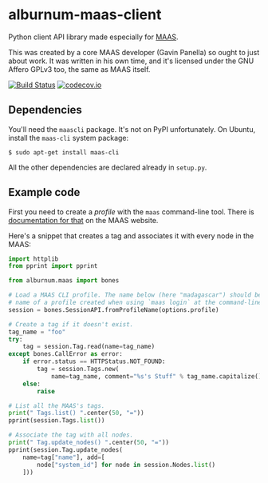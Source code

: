 # alburnum-maas-client

Python client API library made especially for [MAAS][1].

This was created by a core MAAS developer (Gavin Panella) so ought to
just about work. It was written in his own time, and it's licensed under
the GNU Affero GPLv3 too, the same as MAAS itself.

[![Build Status](https://travis-ci.org/alburnum/alburnum-maas-client.svg?branch=master)](https://travis-ci.org/alburnum/alburnum-maas-client)
[![codecov.io](https://codecov.io/github/alburnum/alburnum-maas-client/coverage.svg?branch=master)](https://codecov.io/github/alburnum/alburnum-maas-client?branch=master)


## Dependencies

You'll need the `maascli` package. It's not on PyPI unfortunately. On
Ubuntu, install the `maas-cli` system package:

    $ sudo apt-get install maas-cli

All the other dependencies are declared already in `setup.py`.


## Example code

First you need to create a *profile* with the `maas` command-line tool.
There is [documentation for that][2] on the MAAS website.

Here's a snippet that creates a tag and associates it with every node in
the MAAS:

```python
import httplib
from pprint import pprint

from alburnum.maas import bones

# Load a MAAS CLI profile. The name below (here "madagascar") should be the
# name of a profile created when using `maas login` at the command-line.
session = bones.SessionAPI.fromProfileName(options.profile)

# Create a tag if it doesn't exist.
tag_name = "foo"
try:
    tag = session.Tag.read(name=tag_name)
except bones.CallError as error:
    if error.status == HTTPStatus.NOT_FOUND:
        tag = session.Tags.new(
            name=tag_name, comment="%s's Stuff" % tag_name.capitalize())
    else:
        raise

# List all the MAAS's tags.
print(" Tags.list() ".center(50, "="))
pprint(session.Tags.list())

# Associate the tag with all nodes.
print(" Tag.update_nodes() ".center(50, "="))
pprint(session.Tag.update_nodes(
    name=tag["name"], add=[
        node["system_id"] for node in session.Nodes.list()
    ]))
```


[1]: https://maas.ubuntu.com/
[2]: https://maas.ubuntu.com/docs1.8/maascli.html#logging-in
